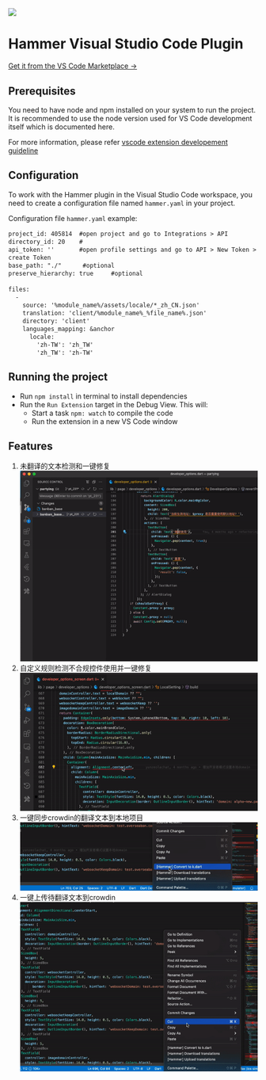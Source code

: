
[<p align="left"><img src="https://github.com/olachat/hammer/blob/main/icon.png" dwidth="80" height="80" align="center"/></p>](https://marketplace.visualstudio.com/items?itemName=zhileichen.hammer)

# Hammer Visual Studio Code Plugin 

[Get it from the VS Code Marketplace →](https://marketplace.visualstudio.com/items?itemName=zhileichen.hammer)

## Prerequisites
You need to have node and npm installed on your system to run the project. It is recommended to use the node version used for VS Code development itself which is documented here.

For more information, please refer [vscode extension developement guideline ](https://code.visualstudio.com/api/get-started/your-first-extension)


## Configuration
To work with the Hammer plugin in the Visual Studio Code workspace, you need to create a configuration file named `hammer.yaml` in your project.

Configuration file `hammer.yaml` example:

```
project_id: 405814  #open project and go to Integrations > API
directory_id: 20    # 
api_token: ''       #open profile settings and go to API > New Token > create Token
base_path: "./"      #optional
preserve_hierarchy: true     #optional

files:
  -
    source: '%module_name%/assets/locale/*_zh_CN.json'
    translation: 'client/%module_name%_%file_name%.json'
    directory: 'client'
    languages_mapping: &anchor
      locale:
        'zh-TW': 'zh_TW'
        'zh_TW': 'zh-TW'
```

## Running the project

- Run `npm install` in terminal to install dependencies
- Run the `Run Extension` target in the Debug View. This will:
	- Start a task `npm: watch` to compile the code
	- Run the extension in a new VS Code window

## Features
1. 未翻译的文本检测和一键修复
![text_quickfix.gif](doc/text_quickfix.gif)
2. 自定义规则检测不合规控件使用并一键修复 
![widget_quickfix.gif](doc/widget_quickfix.gif)
3. 一键同步crowdin的翻译文本到本地项目
![download_intl.gif](doc/download_intl.gif)
4. 一键上传待翻译文本到crowdin
![upload_intl.gif](doc/upload_intl.gif)
